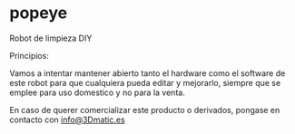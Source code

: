 # popeye
Robot de limpieza DIY

Principios:

Vamos a intentar mantener abierto tanto el hardware como el software de este robot para que cualquiera pueda 
editar y mejorarlo, siempre que se emplee para uso domestico y no para la venta.

En caso de querer comercializar este producto o derivados, pongase en contacto con info@3Dmatic.es
